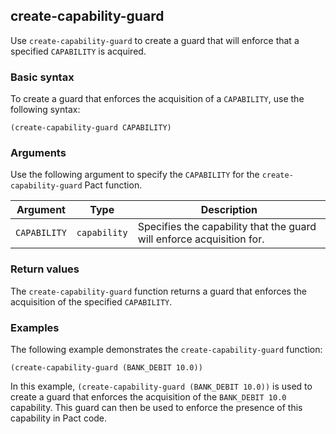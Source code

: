 ## create-capability-guard
Use `create-capability-guard` to create a guard that will enforce that a specified `CAPABILITY` is acquired.

### Basic syntax

To create a guard that enforces the acquisition of a `CAPABILITY`, use the following syntax:

`(create-capability-guard CAPABILITY)`

### Arguments

Use the following argument to specify the `CAPABILITY` for the `create-capability-guard` Pact function.

| Argument | Type | Description |
| --- | --- | --- |
| `CAPABILITY` | `capability` | Specifies the capability that the guard will enforce acquisition for. |

### Return values

The `create-capability-guard` function returns a guard that enforces the acquisition of the specified `CAPABILITY`.

### Examples

The following example demonstrates the `create-capability-guard` function:

```pact
(create-capability-guard (BANK_DEBIT 10.0))
```

In this example, `(create-capability-guard (BANK_DEBIT 10.0))` is used to create a guard that enforces the acquisition of the `BANK_DEBIT 10.0` capability. This guard can then be used to enforce the presence of this capability in Pact code.
